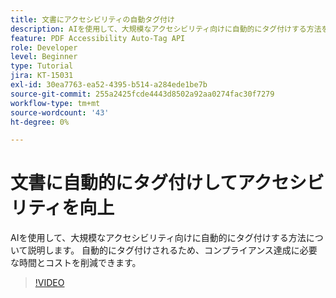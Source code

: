 ```yaml
---
title: 文書にアクセシビリティの自動タグ付け
description: AIを使用して、大規模なアクセシビリティ向けに自動的にタグ付けする方法を説明します
feature: PDF Accessibility Auto-Tag API
role: Developer
level: Beginner
type: Tutorial
jira: KT-15031
exl-id: 30ea7763-ea52-4395-b514-a284ede1be7b
source-git-commit: 255a2425fcde4443d8502a92aa0274fac30f7279
workflow-type: tm+mt
source-wordcount: '43'
ht-degree: 0%

---
```


# 文書に自動的にタグ付けしてアクセシビリティを向上

AIを使用して、大規模なアクセシビリティ向けに自動的にタグ付けする方法について説明します。 自動的にタグ付けされるため、コンプライアンス達成に必要な時間とコストを削減できます。

>[!VIDEO](https://video.tv.adobe.com/v/3428310?hidetitle=true)
